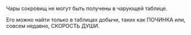 Чары сокровищ не могут быть получены в чарующей таблице. 

Его можно найти только в таблицах добычи, таких как ПОЧИНКА или, совсем недавно, СКОРОСТЬ ДУШИ.